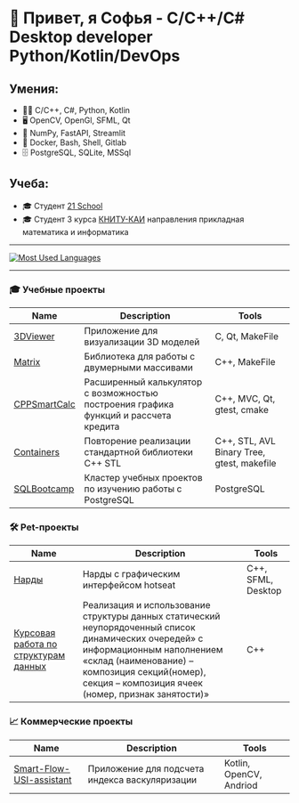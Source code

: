 # 👋 Привет, я Софья - C/С++/C# Desktop developer Python/Kotlin/DevOps 
## Умения:
  - 👨‍💻 C/C++, C#, Python, Kotlin
  - 🖥️ OpenCV, OpenGl, SFML, Qt
  - 🐍 NumPy, FastAPI, Streamlit
  - 🤖 Docker, Bash, Shell, Gitlab
  - 🗄 PostgreSQL, SQLite, MSSql

## Учеба: 
  - 🎓 Студент [21 School](https://21-school.ru)
  - 🎓 Студент 3 курса [КНИТУ-КАИ](https://kai.ru/) направления прикладная математика и информатика 

____
[![Most Used Languages](https://github-readme-stats.vercel.app/api/top-langs/?username=Yurairi&layout=compact&hide_border=true&hide=jupyter%20notebook,vue,javascript,css,html,roff,scss&theme=dark)](https://github.com/Yurairi?tab=repositories)
____

### 🎓 Учебные проекты
| Name | Description | Tools |
| --- | --- | --- |
| [3DViewer]() | Приложение для визуализации 3D моделей | C, Qt, MakeFile |
| [Matrix]() | Библиотека для работы с двумерными массивами| C++, MakeFile |
| [CPPSmartCalc]() | Расширенный калькулятор с возможностью построения графика функций и рассчета кредита | C++, MVC, Qt, gtest, cmake |
| [Containers]() | Повторение реализации стандартной библиотеки C++ STL | C++, STL, AVL Binary Tree, gtest, makefile |
| [SQLBootcamp]() | Кластер учебных проектов по изучению работы с PostgreSQL | PostgreSQL |

### 🛠 Pet-проекты
| Name | Description | Tools |
| --- | --- | --- |
| [Нарды](https://github.com/Yurairi/sfml-backgammon) | Нарды с графическим интерфейсом hotseat | C++, SFML, Desktop |
| [Курсовая работа по структурам данных](https://github.com/Yurairi/ADS/tree/develop/Kursachevski) | Реализация и использование структуры данных статический неупорядоченный список динамических очередей» с информационным наполнением «склад (наименование) – композиция секций(номер), секция – композиция ячеек (номер, признак занятости)» | C++ |

### 📈 Коммерческие проекты
| Name | Description | Tools |
| --- | --- | --- |
| [Smart-Flow-USI-assistant](https://github.com/Yurairi/Smart-Flow-USI-assistant) | Приложение для подсчета индекса васкуляризации | Kotlin, OpenCV, Andriod |

